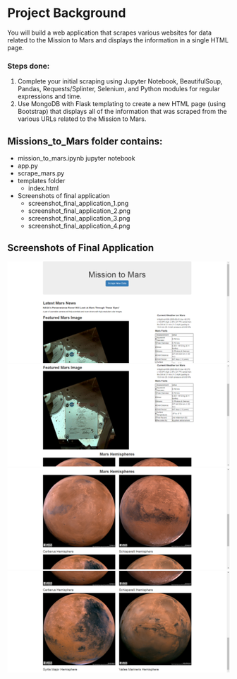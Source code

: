 # Project Background

You will build a web application that scrapes various websites for data related to the Mission to Mars and displays the information in a single HTML page.

### Steps done:

1. Complete your initial scraping using Jupyter Notebook, BeautifulSoup, Pandas, Requests/Splinter, Selenium, and Python modules for regular expressions and time.
2. Use MongoDB with Flask templating to create a new HTML page (using Bootstrap) that displays all of the information that was scraped from the various URLs related to the Mission to Mars.

## Missions_to_Mars folder contains:

* mission_to_mars.ipynb jupyter notebook
* app.py
* scrape_mars.py
* templates folder
  * index.html
* Screenshots of final application
  * screenshot_final_application_1.png
  * screenshot_final_application_2.png
  * screenshot_final_application_3.png
  * screenshot_final_application_4.png

## Screenshots of Final Application

![](Missions_to_Mars/screenshot_final_application_1.png)
![](Missions_to_Mars/screenshot_final_application_2.png)
![](Missions_to_Mars/screenshot_final_application_3.png)
![](Missions_to_Mars/screenshot_final_application_4.png)
